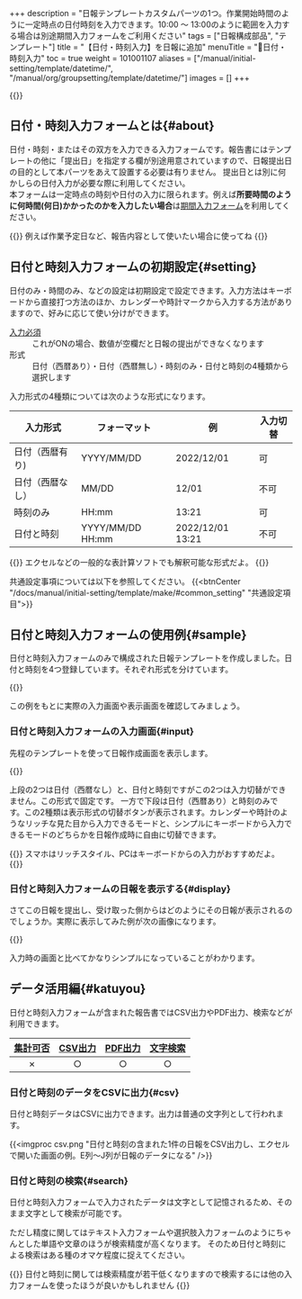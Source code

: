 +++
description = "日報テンプレートカスタムパーツの1つ。作業開始時間のように一定時点の日付時刻を入力できます。10:00 〜 13:00のように範囲を入力する場合は別途期間入力フォームをご利用ください"
tags = ["日報構成部品", "テンプレート"]
title = "【日付・時刻入力】を日報に追加"
menuTitle = "🧩日付・時刻入力"
toc = true
weight = 101001107
aliases = ["/manual/initial-setting/template/datetime/", "/manual/org/groupsetting/template/datetime/"]
images = []
+++

{{<icatch filename="date-time" msg="日付と時刻の 入力に最適です" title="日付と時刻入力フォームを含んだ日報テンプレートの例" fontsize="30px" alice="ok">}}

## 日付・時刻入力フォームとは{#about}

日付・時刻・またはその双方を入力できる入力フォームです。報告書にはテンプレートの他に「提出日」を指定する欄が別途用意されていますので、日報提出日の目的として本パーツをあえて設置する必要は有りません。
提出日とは別に何かしらの日付入力が必要な際に利用してください。  
本フォームは一定時点の時刻や日付の入力に限られます。例えば**所要時間のように何時間(何日)かかったのかを入力したい場合**は[期間入力フォーム](/docs/manual/initial-setting/template/datetimes/)を利用してください。

{{<alice pos="right" icon="ok">}}
例えば作業予定日など、報告内容として使いたい場合に使ってね
{{</alice>}}

## 日付と時刻入力フォームの初期設定{#setting}

日付のみ・時間のみ、などの設定は初期設定で設定できます。入力方法はキーボードから直接打つ方法のほか、カレンダーや時計マークから入力する方法がありますので、好みに応じて使い分けができます。

<dl class="basic">
  <dt><a href="/tips/required/">入力必須</a></dt>
  <dd>これがONの場合、数値が空欄だと日報の提出ができなくなります</dd>
  <dt>形式</dt>
  <dd>日付（西暦あり）・日付（西暦無し）・時刻のみ・日付と時刻の4種類から選択します</dd>
</dl>

入力形式の4種類については次のような形式になります。

|入力形式|フォーマット|例|入力切替|
|---|---|---|---|
|日付（西暦有り)|YYYY/MM/DD|2022/12/01|可|
|日付（西暦なし）|MM/DD|12/01|不可|
|時刻のみ|HH:mm|13:21|可|
|日付と時刻|YYYY/MM/DD HH:mm|2022/12/01 13:21|不可|

{{<alice pos="right" icon="ok">}}
エクセルなどの一般的な表計算ソフトでも解釈可能な形式だよ。
{{</alice>}}

共通設定事項については以下を参照してください。
{{<btnCenter "/docs/manual/initial-setting/template/make/#common_setting" "共通設定項目">}}

## 日付と時刻入力フォームの使用例{#sample}

日付と時刻入力フォームのみで構成された日報テンプレートを作成しました。日付と時刻を4つ登録しています。それぞれ形式を分けています。

{{<appscreen filename="datetime-template-edit" title="報告書に「日付と時刻」を追加したプレビュー">}}

この例をもとに実際の入力画面や表示画面を確認してみましょう。

### 日付と時刻入力フォームの入力画面{#input}

先程のテンプレートを使って日報作成画面を表示します。

{{<appscreen filename="input" title="日付と時刻入力フォームのみで構成されたテンプレートの入力画面イメージ。日付のみ・時刻のみなど様々な形式での入力があることがわかる">}}

上段の2つは日付（西暦なし）と、日付と時刻ですがこの2つは入力切替ができません。この形式で固定です。
一方で下段は日付（西暦あり）と時刻のみです。この2種類は表示形式の切替ボタンが表示されます。カレンダーや時計のようなリッチな見た目から入力できるモードと、シンプルにキーボードから入力できるモードのどちらかを日報作成時に自由に切替できます。

{{<alice pos="right" icon="phone">}}
スマホはリッチスタイル、PCはキーボードからの入力がおすすめだよ。
{{</alice>}}

### 日付と時刻入力フォームの日報を表示する{#display}

さてこの日報を提出し、受け取った側からはどのようにその日報が表示されるのでしょうか。実際に表示してみた例が次の画像になります。

{{<appscreen filename="post" title="日付と時刻フォームを含んだ日報を受信した画面イメージ">}}

入力時の画面と比べてかなりシンプルになっていることがわかります。

## データ活用編{#katuyou}

日付と時刻入力フォームが含まれた報告書ではCSV出力やPDF出力、検索などが利用できます。

|[集計可否](/docs/manual/analytics/)|[CSV出力](/docs/manual/analytics/csv/)|[PDF出力](/docs/manual/read-report/pdf/)|[文字検索](/docs/manual/read-report/list/)|
|:---:|:---:|:---:|:---:|
|✗|○|○|○|

### 日付と時刻のデータをCSVに出力{#csv}

日付と時刻データはCSVに出力できます。出力は普通の文字列として行われます。

{{<imgproc csv.png "日付と時刻の含まれた1件の日報をCSV出力し、エクセルで開いた画面の例。E列〜J列が日報のデータになる" />}}

### 日付と時刻の検索{#search}

日付と時刻入力フォームで入力されたデータは文字として記憶されるため、そのまま文字として検索が可能です。

ただし精度に関してはテキスト入力フォームや選択肢入力フォームのようにちゃんとした単語や文章のほうが検索精度が高くなります。
そのため日付と時刻による検索はある種のオマケ程度に捉えてください。

{{<alice pos="right" icon="ok">}}
日付と時刻に関しては検索精度が若干低くなりますので検索するには他の入力フォームを使ったほうが良いかもしれません
{{</alice>}}
